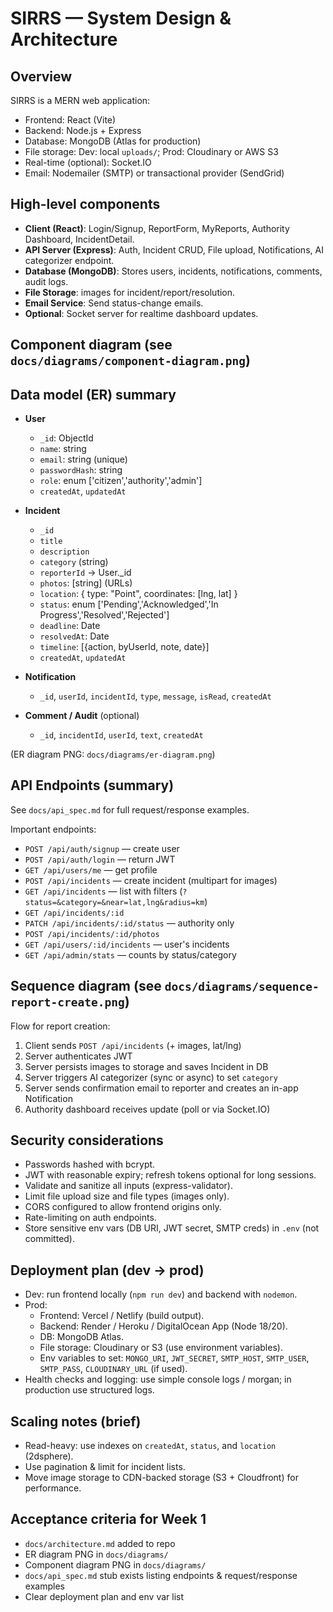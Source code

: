 # SIRRS — System Design & Architecture

## Overview
SIRRS is a MERN web application:
- Frontend: React (Vite)
- Backend: Node.js + Express
- Database: MongoDB (Atlas for production)
- File storage: Dev: local `uploads/`; Prod: Cloudinary or AWS S3
- Real-time (optional): Socket.IO
- Email: Nodemailer (SMTP) or transactional provider (SendGrid)

## High-level components
- **Client (React)**: Login/Signup, ReportForm, MyReports, Authority Dashboard, IncidentDetail.
- **API Server (Express)**: Auth, Incident CRUD, File upload, Notifications, AI categorizer endpoint.
- **Database (MongoDB)**: Stores users, incidents, notifications, comments, audit logs.
- **File Storage**: images for incident/report/resolution.
- **Email Service**: Send status-change emails.
- **Optional**: Socket server for realtime dashboard updates.

## Component diagram (see `docs/diagrams/component-diagram.png`)

## Data model (ER) summary
- **User**
  - `_id`: ObjectId
  - `name`: string
  - `email`: string (unique)
  - `passwordHash`: string
  - `role`: enum ['citizen','authority','admin']
  - `createdAt`, `updatedAt`

- **Incident**
  - `_id`
  - `title`
  - `description`
  - `category` (string)
  - `reporterId` -> User._id
  - `photos`: [string] (URLs)
  - `location`: { type: "Point", coordinates: [lng, lat] }
  - `status`: enum ['Pending','Acknowledged','In Progress','Resolved','Rejected']
  - `deadline`: Date
  - `resolvedAt`: Date
  - `timeline`: [{action, byUserId, note, date}]
  - `createdAt`, `updatedAt`

- **Notification**
  - `_id`, `userId`, `incidentId`, `type`, `message`, `isRead`, `createdAt`

- **Comment / Audit** (optional)
  - `_id`, `incidentId`, `userId`, `text`, `createdAt`

(ER diagram PNG: `docs/diagrams/er-diagram.png`)

## API Endpoints (summary)
See `docs/api_spec.md` for full request/response examples.

Important endpoints:
- `POST /api/auth/signup` — create user
- `POST /api/auth/login` — return JWT
- `GET /api/users/me` — get profile
- `POST /api/incidents` — create incident (multipart for images)
- `GET /api/incidents` — list with filters (`?status=&category=&near=lat,lng&radius=km`)
- `GET /api/incidents/:id`
- `PATCH /api/incidents/:id/status` — authority only
- `POST /api/incidents/:id/photos`
- `GET /api/users/:id/incidents` — user's incidents
- `GET /api/admin/stats` — counts by status/category

## Sequence diagram (see `docs/diagrams/sequence-report-create.png`)
Flow for report creation:
1. Client sends `POST /api/incidents` (+ images, lat/lng)
2. Server authenticates JWT
3. Server persists images to storage and saves Incident in DB
4. Server triggers AI categorizer (sync or async) to set `category`
5. Server sends confirmation email to reporter and creates an in-app Notification
6. Authority dashboard receives update (poll or via Socket.IO)

## Security considerations
- Passwords hashed with bcrypt.
- JWT with reasonable expiry; refresh tokens optional for long sessions.
- Validate and sanitize all inputs (express-validator).
- Limit file upload size and file types (images only).
- CORS configured to allow frontend origins only.
- Rate-limiting on auth endpoints.
- Store sensitive env vars (DB URI, JWT secret, SMTP creds) in `.env` (not committed).

## Deployment plan (dev → prod)
- Dev: run frontend locally (`npm run dev`) and backend with `nodemon`.
- Prod:
  - Frontend: Vercel / Netlify (build output).
  - Backend: Render / Heroku / DigitalOcean App (Node 18/20).
  - DB: MongoDB Atlas.
  - File storage: Cloudinary or S3 (use environment variables).
  - Env variables to set: `MONGO_URI`, `JWT_SECRET`, `SMTP_HOST`, `SMTP_USER`, `SMTP_PASS`, `CLOUDINARY_URL` (if used).
- Health checks and logging: use simple console logs / morgan; in production use structured logs.

## Scaling notes (brief)
- Read-heavy: use indexes on `createdAt`, `status`, and `location` (2dsphere).
- Use pagination & limit for incident lists.
- Move image storage to CDN-backed storage (S3 + Cloudfront) for performance.

## Acceptance criteria for Week 1
- `docs/architecture.md` added to repo
- ER diagram PNG in `docs/diagrams/`
- Component diagram PNG in `docs/diagrams/`
- `docs/api_spec.md` stub exists listing endpoints & request/response examples
- Clear deployment plan and env var list


